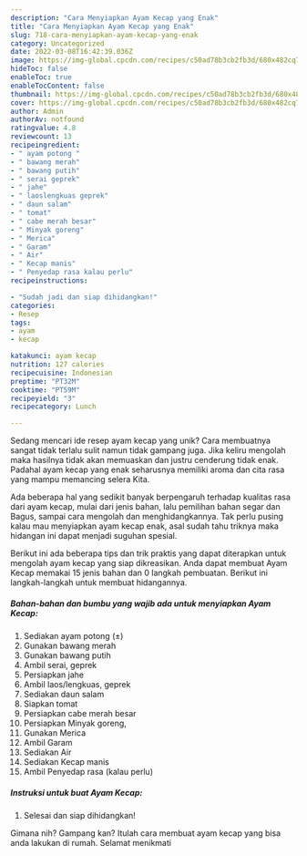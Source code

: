 ```yaml
---
description: "Cara Menyiapkan Ayam Kecap yang Enak"
title: "Cara Menyiapkan Ayam Kecap yang Enak"
slug: 718-cara-menyiapkan-ayam-kecap-yang-enak
category: Uncategorized
date: 2022-03-08T16:42:39.036Z
image: https://img-global.cpcdn.com/recipes/c50ad78b3cb2fb3d/680x482cq70/ayam-kecap-foto-resep-utama.jpg
hideToc: false
enableToc: true
enableTocContent: false
thumbnail: https://img-global.cpcdn.com/recipes/c50ad78b3cb2fb3d/680x482cq70/ayam-kecap-foto-resep-utama.jpg
cover: https://img-global.cpcdn.com/recipes/c50ad78b3cb2fb3d/680x482cq70/ayam-kecap-foto-resep-utama.jpg
author: Admin
authorAv: notfound
ratingvalue: 4.8
reviewcount: 13
recipeingredient:
- " ayam potong "
- " bawang merah"
- " bawang putih"
- " serai geprek"
- " jahe"
- " laoslengkuas geprek"
- " daun salam"
- " tomat"
- " cabe merah besar"
- " Minyak goreng"
- " Merica"
- " Garam"
- " Air"
- " Kecap manis"
- " Penyedap rasa kalau perlu"
recipeinstructions:

- "Sudah jadi dan siap dihidangkan!"
categories:
- Resep
tags:
- ayam
- kecap

katakunci: ayam kecap 
nutrition: 127 calories
recipecuisine: Indonesian
preptime: "PT32M"
cooktime: "PT59M"
recipeyield: "3"
recipecategory: Lunch

---
```





Sedang mencari ide resep ayam kecap yang unik? Cara membuatnya sangat tidak terlalu sulit namun tidak gampang juga. Jika keliru mengolah maka hasilnya tidak akan memuaskan dan justru cenderung tidak enak. Padahal ayam kecap yang enak seharusnya memiliki aroma dan cita rasa yang mampu memancing selera Kita.





Ada beberapa hal yang sedikit banyak berpengaruh terhadap kualitas rasa dari ayam kecap, mulai dari jenis bahan, lalu pemilihan bahan segar dan Bagus, sampai cara mengolah dan menghidangkannya. Tak perlu pusing kalau mau menyiapkan ayam kecap enak,      asal sudah tahu triknya maka hidangan ini dapat menjadi suguhan spesial.





















Berikut ini ada beberapa tips dan trik praktis yang dapat diterapkan untuk mengolah ayam kecap yang siap dikreasikan. Anda dapat membuat Ayam Kecap memakai 15 jenis bahan dan 0 langkah pembuatan. Berikut ini langkah-langkah untuk membuat hidangannya.

<!--inarticleads1-->

##### Bahan-bahan dan bumbu yang wajib ada untuk menyiapkan Ayam Kecap:

1. Sediakan  ayam potong (±)
1. Gunakan  bawang merah
1. Gunakan  bawang putih
1. Ambil  serai, geprek
1. Persiapkan  jahe
1. Ambil  laos/lengkuas, geprek
1. Sediakan  daun salam
1. Siapkan  tomat
1. Persiapkan  cabe merah besar
1. Persiapkan  Minyak goreng,
1. Gunakan  Merica
1. Ambil  Garam
1. Sediakan  Air
1. Sediakan  Kecap manis
1. Ambil  Penyedap rasa (kalau perlu)




<!--inarticleads2-->

##### Instruksi untuk buat Ayam Kecap:


1. Selesai dan siap dihidangkan!



Gimana nih? Gampang kan? Itulah cara membuat ayam kecap yang bisa anda lakukan di rumah. Selamat menikmati
